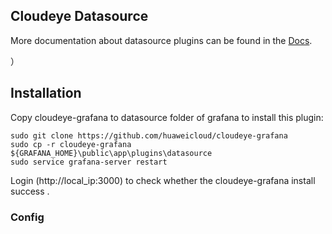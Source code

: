 ## Cloudeye Datasource

More documentation about datasource plugins can be found in the [Docs](https://github.com/grafana/grafana/blob/master/docs/sources/plugins/developing/datasources.md).

）
## Installation

Copy cloudeye-grafana to datasource folder of grafana to install this plugin:
```
sudo git clone https://github.com/huaweicloud/cloudeye-grafana
sudo cp -r cloudeye-grafana  ${GRAFANA_HOME}\public\app\plugins\datasource
sudo service grafana-server restart
```
Login (http://local_ip:3000) to check whether the cloudeye-grafana install success .

### Config



